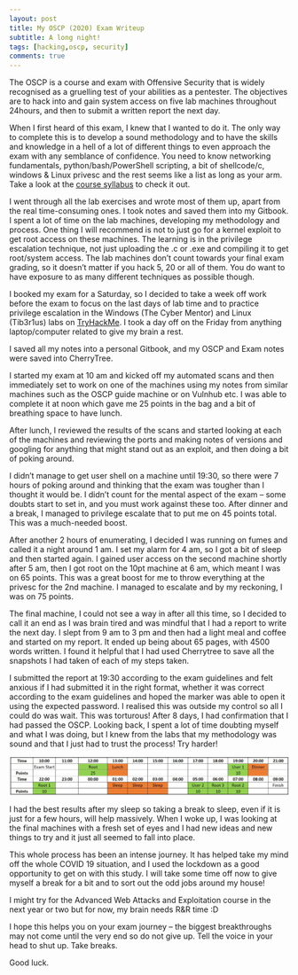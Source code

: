 ```yaml
---
layout: post
title: My OSCP (2020) Exam Writeup
subtitle: A long night!
tags: [hacking,oscp, security]
comments: true
---
```


The OSCP is a course and exam with Offensive Security that is widely recognised as a gruelling test of your abilities as a pentester. The objectives are to hack into and gain system access on five lab machines throughout 24hours, and then to submit a written report the next day.

When I first heard of this exam, I knew that I wanted to do it. The only way to complete this is to develop a sound methodology and to have the skills and knowledge in a hell of a lot of different things to even approach the exam with any semblance of confidence. You need to know networking fundamentals, python/bash/PowerShell scripting, a bit of shellcode/c, windows & Linux privesc and the rest seems like a list as long as your arm. Take a look at the [course syllabus](https://www.offensive-security.com/documentation/penetration-testing-with-kali.pdf) to check it out.

I went through all the lab exercises and wrote most of them up, apart from the real time-consuming ones. I took notes and saved them into my Gitbook. I spent a lot of time on the lab machines, developing my methodology and process. One thing I will recommend is not to just go for a kernel exploit to get root access on these machines. The learning is in the privilege escalation technique, not just uploading the .c or .exe and compiling it to get root/system access. The lab machines don’t count towards your final exam grading, so it doesn’t matter if you hack 5, 20 or all of them. You do want to have exposure to as many different techniques as possible though. 

I booked my exam for a Saturday, so I decided to take a week off work before the exam to focus on the last days of lab time and to practice privilege escalation in the Windows (The Cyber Mentor) and Linux (Tib3r1us) labs on [TryHackMe](https://tryhackme.com/). I took a day off on the Friday from anything laptop/computer related to give my brain a rest.

I saved all my notes into a personal Gitbook, and my OSCP and Exam notes were saved into CherryTree.

I started my exam at 10 am and kicked off my automated scans and then immediately set to work on one of the machines using my notes from similar machines such as the OSCP guide machine or on Vulnhub etc. I was able to complete it at noon which gave me 25 points in the bag and a bit of breathing space to have lunch.

After lunch, I reviewed the results of the scans and started looking at each of the machines and reviewing the ports and making notes of versions and googling for anything that might stand out as an exploit, and then doing a bit of poking around.

I didn’t manage to get user shell on a machine until 19:30, so there were 7 hours of poking around and thinking that the exam was tougher than I thought it would be. I didn’t count for the mental aspect of the exam – some doubts start to set in, and you must work against these too. After dinner and a break, I managed to privilege escalate that to put me on 45 points total. This was a much-needed boost.

After another 2 hours of enumerating, I decided I was running on fumes and called it a night around 1 am. I set my alarm for 4 am, so I got a bit of sleep and then started again. I gained user access on the second machine shortly after 5 am, then I got root on the 10pt machine at 6 am, which meant I was on 65 points. This was a great boost for me to throw everything at the privesc for the 2nd machine. I managed to escalate and by my reckoning, I was on 75 points.

The final machine, I could not see a way in after all this time, so I decided to call it an end as I was brain tired and was mindful that I had a report to write the next day. I slept from 9 am to 3 pm and then had a light meal and coffee and started on my report. It ended up being about 65 pages, with 4500 words written. I found it helpful that I had used Cherrytree to save all the snapshots I had taken of each of my steps taken.

I submitted the report at 19:30 according to the exam guidelines and felt anxious if I had submitted it in the right format, whether it was correct according to the exam guidelines and hoped the marker was able to open it using the expected password. I realised this was outside my control so all I could do was wait. This was torturous! After 8 days, I had confirmation that I had passed the OSCP.
Looking back, I spent a lot of time doubting myself and what I was doing, but I knew from the labs that my methodology was sound and that I just had to trust the process! Try harder! 

![screenshot](/img/examtimeline.jpg)

I had the best results after my sleep so taking a break to sleep, even if it is just for a few hours, will help massively. When I woke up, I was looking at the final machines with a fresh set of eyes and I had new ideas and new things to try and it just all seemed to fall into place.

This whole process has been an intense journey. It has helped take my mind off the whole COVID 19 situation, and I used the lockdown as a good opportunity to get on with this study. I will take some time off now to give myself a break for a bit and to sort out the odd jobs around my house!

I might try for the Advanced Web Attacks and Exploitation course in the next year or two but for now, my brain needs R&R time :D

I hope this helps you on your exam journey – the biggest breakthroughs may not come until the very end so do not give up. Tell the voice in your head to shut up. Take breaks. 

Good luck.
